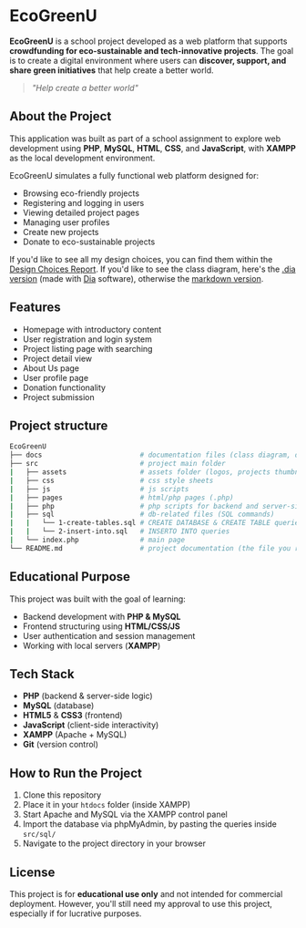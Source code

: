# EcoGreenU
**EcoGreenU** is a school project developed as a web platform that supports **crowdfunding for eco-sustainable and tech-innovative projects**. The goal is to create a digital environment where users can **discover, support, and share green initiatives** that help create a better world.

> _"Help create a better world"_


## About the Project
This application was built as part of a school assignment to explore web development using **PHP**, **MySQL**, **HTML**, **CSS**, and **JavaScript**, with **XAMPP** as the local development environment.

EcoGreenU simulates a fully functional web platform designed for:
- Browsing eco-friendly projects
- Registering and logging in users
- Viewing detailed project pages
- Managing user profiles
- Create new projects
- Donate to eco-sustainable projects

If you'd like to see all my design choices, you can find them within the [Design Choices Report](docs/report.md).
If you'd like to see the class diagram, here's the [.dia version](docs/class-diagram.dia) (made with [Dia](http://dia-installer.de/) software), otherwise the [markdown version](docs/class-diagram.md).


## Features
- Homepage with introductory content
- User registration and login system
- Project listing page with searching
- Project detail view
- About Us page
- User profile page
- Donation functionality
- Project submission


## Project structure
```bash
EcoGreenU
├── docs                        # documentation files (class diagram, design choises report, etc.)
├── src                         # project main folder
|   ├── assets                  # assets folder (logos, projects thumbnail, etc.)
|   ├── css                     # css style sheets
|   ├── js                      # js scripts
|   ├── pages                   # html/php pages (.php)
|   ├── php                     # php scripts for backend and server-side logic
|   ├── sql                     # db-related files (SQL commands)
|   |   └── 1-create-tables.sql # CREATE DATABASE & CREATE TABLE queries
|   |   └── 2-insert-into.sql   # INSERTO INTO queries
|   └── index.php               # main page
└── README.md                   # project documentation (the file you reading right now)
```


## Educational Purpose
This project was built with the goal of learning:
- Backend development with **PHP & MySQL**
- Frontend structuring using **HTML/CSS/JS**
- User authentication and session management
- Working with local servers (**XAMPP**)


## Tech Stack
- **PHP** (backend & server-side logic)
- **MySQL** (database)
- **HTML5** & **CSS3** (frontend)
- **JavaScript** (client-side interactivity)
- **XAMPP** (Apache + MySQL)
- **Git** (version control)


## How to Run the Project
1. Clone this repository
2. Place it in your `htdocs` folder (inside XAMPP)
3. Start Apache and MySQL via the XAMPP control panel
4. Import the database via phpMyAdmin, by pasting the queries inside `src/sql/`
5. Navigate to the project directory in your browser


## License
This project is for **educational use only** and not intended for commercial deployment. However, you'll still need my approval to use this project, especially if for lucrative purposes.